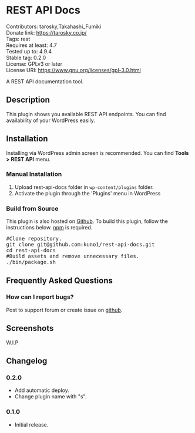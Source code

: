 # REST API Docs

Contributors: tarosky,Takahashi_Fumiki  
Donate link: https://tarosky.co.jp/  
Tags: rest  
Requires at least: 4.7  
Tested up to: 4.9.4  
Stable tag: 0.2.0  
License: GPLv3 or later  
License URI: https://www.gnu.org/licenses/gpl-3.0.html

A REST API documentation tool.

## Description

This plugin shows you available REST API endpoints.
You can find availability of your WordPress easily.

## Installation

Installing via WordPress admin screen is recommended.
You can find **Tools > REST API** menu.

### Manual Installation

1. Upload rest-api-docs folder in `wp-content/plugins` folder.
1. Activate the plugin through the 'Plugins' menu in WordPress

### Build from Source

This plugin is also hosted on [Github](https://github.com/kuno1/rest-api-docs).
To build this plugin, follow the instructions below. [npm](https://www.npmjs.com) is required.

<pre>
#Clone repository.
git clone git@github.com:kuno1/rest-api-docs.git
cd rest-api-docs
#Build assets and remove unnecessary files.
./bin/package.sh
</pre>

## Frequently Asked Questions

### How can I report bugs?

Post to support forum or create issue on [github](https://github.com/kuno1/rest-api-docs/issues).

## Screenshots

W.I.P

## Changelog

### 0.2.0

* Add automatic deploy.
* Change plugin name with "s".

###  0.1.0

* Initial release.
